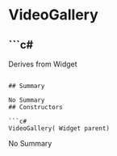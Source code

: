 # VideoGallery

## ```c#
Derives from Widget
```

## Summary

No Summary
## Constructors

```c#
VideoGallery( Widget parent) 
```
No Summary
